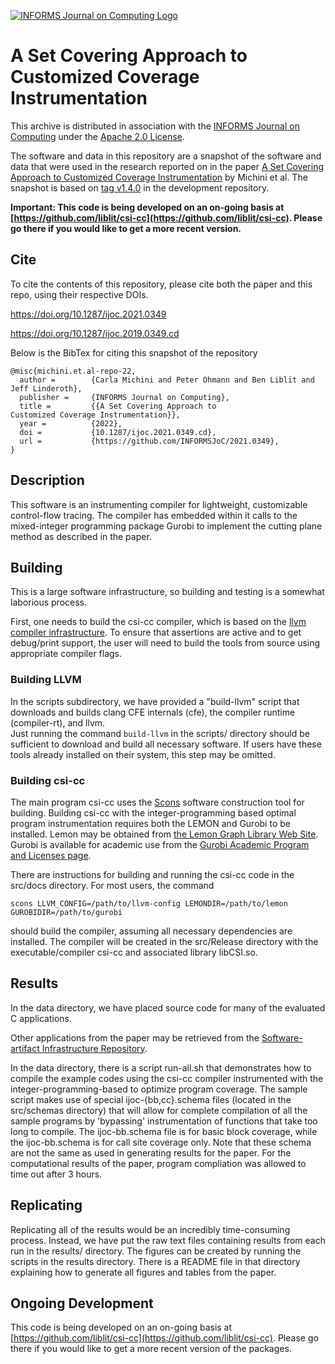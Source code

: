 [![INFORMS Journal on Computing Logo](https://INFORMSJoC.github.io/logos/INFORMS_Journal_on_Computing_Header.jpg)](https://pubsonline.informs.org/journal/ijoc)

# A Set Covering Approach to Customized Coverage Instrumentation

This archive is distributed in association with the [INFORMS Journal on
Computing](https://pubsonline.informs.org/journal/ijoc) under the [Apache 2.0 License](LICENSE).

The software and data in this repository are a snapshot of the software and data that were used in the research reported on in the paper [A Set Covering Approach to Customized Coverage Instrumentation](https://doi.org/10.1287/ijoc.2019.0000) by Michini et al. The snapshot is based on [tag v1.4.0](https://github.com/liblit/csi-cc/releases/tag/v1.4.0) in the development repository. 

**Important: This code is being developed on an on-going basis at [https://github.com/liblit/csi-cc](https://github.com/liblit/csi-cc). Please go there if you would like to get a more recent version.**

## Cite

To cite the contents of this repository, please cite both the paper and this repo, using their respective DOIs.

https://doi.org/10.1287/ijoc.2021.0349

https://doi.org/10.1287/ijoc.2019.0349.cd

Below is the BibTex for citing this snapshot of the repository

```
@misc{michini.et.al-repo-22,
  author =        {Carla Michini and Peter Ohmann and Ben Liblit and Jeff Linderoth},
  publisher =     {INFORMS Journal on Computing},
  title =         {{A Set Covering Approach to
Customized Coverage Instrumentation}},
  year =          {2022},
  doi =           {10.1287/ijoc.2021.0349.cd},
  url =           {https://github.com/INFORMSJoC/2021.0349},
}  
```

## Description

This software is an instrumenting compiler for lightweight, customizable control-flow tracing.  The compiler has embedded within it calls to the mixed-integer programming package Gurobi to implement the cutting plane method as described in the paper.

## Building

This is a large software infrastructure, so building and testing is a somewhat laborious process.

First, one needs to build the csi-cc compiler, which is based on the [llvm compiler infrastructure](https://llvm.org/).  To ensure that assertions are active and to get debug/print support, the user will need to build the tools from source using appropriate compiler flags. 


### Building LLVM 

In the scripts subdirectory, we have provided a "build-llvm" script that downloads and builds clang CFE internals (cfe), the compiler runtime (compiler-rt), and llvm.  
Just running the command 
```build-llvm```
in the scripts/ directory should be sufficient to download and build all necessary software.  If users have these tools already installed on their system, this step may be omitted. 


### Building csi-cc

The main program csi-cc uses the [Scons](https://scons.org/) software construction tool for building.
Building csi-cc with the integer-programming based optimal program instrumentation requires both the LEMON and Gurobi to be installed. 
Lemon may be obtained from [the Lemon Graph Library Web Site](https://lemon.cs.elte.hu/trac/lemon).  Gurobi is available for academic use from the [Gurobi Academic Program and Licenses page](https://www.gurobi.com/academia/academic-program-and-licenses/).

There are instructions for building and running the csi-cc code in the src/docs directory.  For most users, the command 
```
scons LLVM_CONFIG=/path/to/llvm-config LEMONDIR=/path/to/lemon GUROBIDIR=/path/to/gurobi
```
should build the compiler, assuming all necessary dependencies are installed.  The compiler will be created in the src/Release directory with the executable/compiler csi-cc and associated library libCSI.so.


## Results

In the data directory, we have placed source code for many of the evaluated C applications. 

Other applications from the paper may be retrieved from the 
[Software-artifact Infrastructure Repository](https://sir.csc.ncsu.edu/portal/index.php). 

In the data directory, there is a script run-all.sh that demonstrates how to compile the example codes using the csi-cc compiler instrumented with the integer-programming-based to optimize program coverage.  The sample script makes use of special ijoc-{bb,cc}.schema files (located in the src/schemas directory) that will allow for complete compilation of all the sample programs by 'bypassing' instrumentation of functions that take too long to compile.  The ijoc-bb.schema file is for basic block coverage, while the ijoc-bb.schema is for call site coverage only.  Note that these schema are not the same as used in generating results for the paper.  For the computational results of the paper, program compliation was allowed to time out after 3 hours. 


## Replicating

Replicating all of the results would be an incredibly time-consuming process.  Instead, we have put the raw text files containing results from each run in the results/ directory. 
The figures can be created by running the scripts in the results directory.  There is a README file in that directory explaining how to generate all figures and tables from the paper.



## Ongoing Development

This code is being developed on an on-going basis at 
[https://github.com/liblit/csi-cc](https://github.com/liblit/csi-cc). Please go there if you would like to get a more recent version of the packages. 
